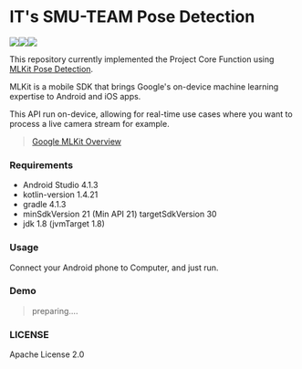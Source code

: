# IT's SMU-TEAM Pose Detection

<img src="https://img.shields.io/badge/minSdk-21-green"><img src="https://img.shields.io/badge/jdk-1.8-red"><img src="https://img.shields.io/badge/Android-4.1.3-yellow">

This repository currently implemented the Project Core Function using [MLKit Pose Detection](https://developers.google.com/ml-kit/vision/pose-detection).

MLKit is a mobile SDK that brings Google's on-device machine learning expertise to Android and iOS apps.

This API run on-device, allowing for real-time use cases where you want to process a live camera stream for example.

> [Google MLKit Overview](https://developers.google.com/ml-kit/guides)



### Requirements

* Android Studio 4.1.3
* kotlin-version 1.4.21
* gradle 4.1.3
* minSdkVersion 21 (Min API 21)
  targetSdkVersion 30 
* jdk 1.8 (jvmTarget 1.8)



### Usage

Connect your Android phone to Computer, and just run.



### Demo

> preparing....



### LICENSE

Apache License 2.0







